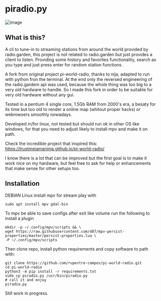 # piradio.py
![image](https://github.com/rupestre-campos/pi-world-radio/assets/51023074/64cd5522-0f31-426c-9b89-f9a6fcc99756)

## What is this?

A cli to tune-in to streaming stations from around the world provided by radio.garden, 
this project is not related to radio.garden but just provides a client to listen.
Providing some history and favorites functionality, search as you type and just press enter for random station functions.

A fork from original project pi-world-radio, thanks to nija, adapted to run with python fron the terminal.
At the end only the reversed engineering of the radio.gardem api was used, because the whole thing
was too big to a very old hardware to handle. So I made this fork in order to 
be suitable for very old hardware without any gui.


Tested in a pentium 4 single core, 1.5Gb RAM from 2000's era, a besaty for its time but too old to render a 
online map (whitout proper hacks) or webrowsers smoothly nowadays.


Developed in/for linux, not tested but should run ok in other OS like windows, 
for that you need to adjust likely to install mpv and make it on path.

Check the incredible  project that inspired this:
https://trustmeiamaninja.github.io/pi-world-radio/

I know there is a lot that can be improved but the first goal is to make it work nice on my hardware,
but feel free to ask for help or enhancements that make sense for other setups too.

## Installation

DEBIAN Linux
install mpv for stream play with

```sudo apt install mpv gdal-bin```

To mpv be able to save configs after exit like volume run the following to install a plugin

```
mkdir -p ~/.config/mpv/scripts && \ 
wget https://raw.githubusercontent.com/d87/mpv-persist-properties/master/persist-properties.lua \
-P ~/.config/mpv/scripts
```

Then clone repo, install python requirements and copy software to path with:

```
git clone https://github.com/rupestre-campos/pi-world-radio.git
cd pi-world-radio
python3 -m pip install -r requirements.txt
sudo cp piradio.py /usr/bin/piradio.py
# call it and enjoy 
piradio.py
```

Still work in progress.


